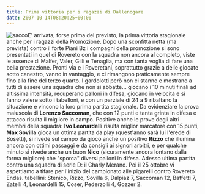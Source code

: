 ```yaml
---
title: Prima vittoria per i ragazzi di Dallenogare
date: 2007-10-14T08:20:25+00:00
---
```

![sacco](/images/articoli/caricatura-lorenzo-saccoman.jpg)E' arrivata, forse prima del previsto, la prima vittoria stagionale anche per i ragazzi della Promozione. Dopo una sconfitta netta (ma prevista) contro il forte Piani Bz i compagni della promozione si sono presentati in quel di Rovereto con la squadra non ancora al completo, viste le assenze di Malfer, Valer, Gilli e Tenaglia, ma con tanta voglia di fare una bella prestazione.  Pronti via e i Roveretani, soprattutto grazie a delle giocate sotto canestro, vanno in vantaggio, e ci rimangono praticamente sempre fino alla fine del terzo quarto. I gardolotti però non ci stanno e mostrano a tutti di essere una squadra che non si abbatte… giocano i 10 minuti finali ad altissima intensità, recuperano palloni in difesa, giocano in velocità e si fanno valere sotto i tabelloni, e con un parziale di 24 a 9 ribaltano la situazione e vincono la loro prima partita stagionale. Da evidenziare la prova maiuscola di **Lorenzo Saccoman**, che con 12 punti e tanta grinta in difesa e attacco risulta il migliore in campo. Positive anche le prove degli altri membri della squadra: **Ivo Leonardelli** risulta miglior marcatore con 15 punti, **Max Sovilla** gioca un ottima partita da play (quest'anno sarà lui l'erede di Bosetti), si rivede sul campo da gioco anche un positivo **Rizzo** che illumina ancora con ottimi passaggi e da consigli ai signori arbitri, e per qualche minuto si rivede anche un buon **Nico** (sicuramente ancora lontano dalla forma migliore) che "sporca" diversi palloni in difesa. Adesso ultima partita contro una squadra di serie D: il Charly Merano. Poi il 25 ottobre vi aspettiamo a tifare per l'inizio del campionato alle pigarelli contro Rovereto Endas. tabellini: Stenico, Rizzo, Sovilla 6, Dalpiaz 7, Saccoman 12, Baffetti 7, Zatelli 4, Leonardelli 15, Coser, Pederzolli 4, Gozzer 2.
